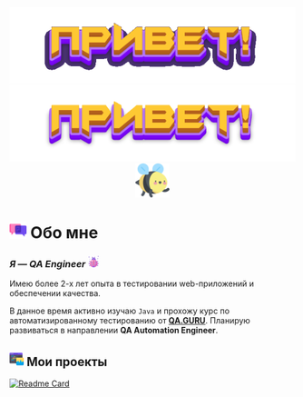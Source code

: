 <p align="center">
    <img src="attachments/gif/header.gif">
    <img src="attachments/gif/download.gif">
    <img width="12%" src="attachments/images/bee.png">
</p>

# <img width="6%" src="attachments/images/chat.png"> Обо мне

### _Я — QA Engineer_ <img width="4%" src="attachments/images/bug.png">

Имею более 2-х лет опыта в тестировании web-приложений и обеспечении качества.

В данное время активно изучаю <code>Java</code> и прохожу курс по автоматизированному тестированию
от [**QA.GURU**](https://qa.guru/). Планирую развиваться в направлении **QA Automation Engineer**.

## <img width="5%" src="attachments/images/browser.png"> Мои проекты

[![Readme Card](https://github-readme-stats.vercel.app/api/pin/?username=jjfhj&repo=mvideo_project&theme=buefy)](https://github.com/jjfhj/mvideo_project)
